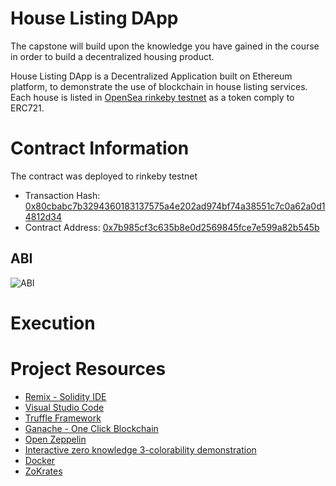 # House Listing DApp

The capstone will build upon the knowledge you have gained in the course in order to build a decentralized housing product. 

House Listing DApp is a Decentralized Application built on Ethereum platform, to demonstrate the use of blockchain in house listing services. Each house is listed in [OpenSea rinkeby testnet](https://rinkeby.opensea.io) as a token comply to ERC721. 

# Contract Information
The contract was deployed to rinkeby testnet

- Transaction Hash: [0x80cbabc7b3294360183137575a4e202ad974bf74a38551c7c0a62a0d14812d34](https://rinkeby.etherscan.io/tx/0x80cbabc7b3294360183137575a4e202ad974bf74a38551c7c0a62a0d14812d34)
- Contract Address: [0x7b985cf3c635b8e0d2569845fce7e599a82b545b](https://rinkeby.etherscan.io/address/0x7b985cf3c635b8e0d2569845fce7e599a82b545b)

## ABI
![ABI](/eth-contracts/ABI)

# Execution

# Project Resources

* [Remix - Solidity IDE](https://remix.ethereum.org/)
* [Visual Studio Code](https://code.visualstudio.com/)
* [Truffle Framework](https://truffleframework.com/)
* [Ganache - One Click Blockchain](https://truffleframework.com/ganache)
* [Open Zeppelin ](https://openzeppelin.org/)
* [Interactive zero knowledge 3-colorability demonstration](http://web.mit.edu/~ezyang/Public/graph/svg.html)
* [Docker](https://docs.docker.com/install/)
* [ZoKrates](https://github.com/Zokrates/ZoKrates)
